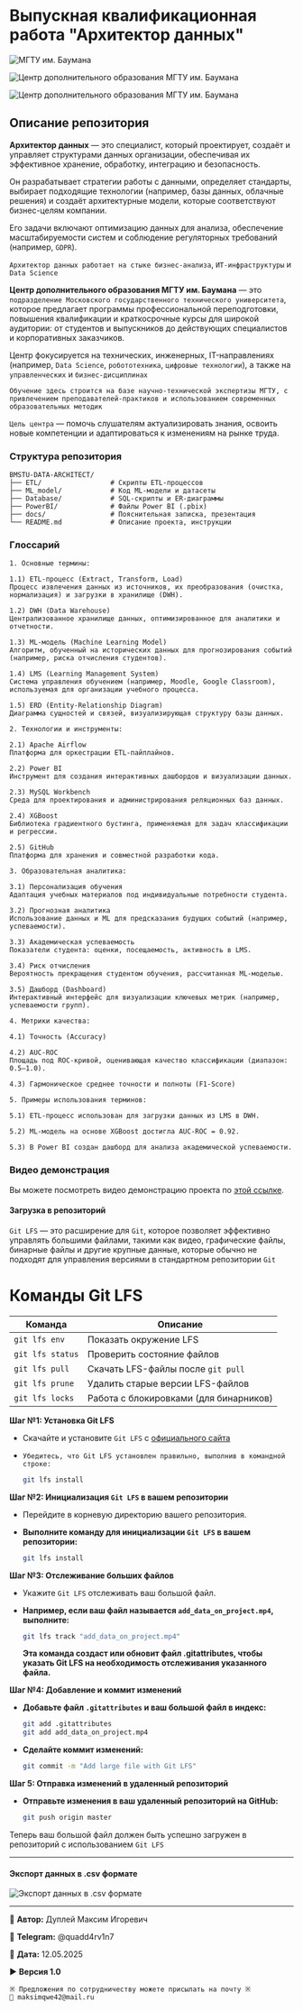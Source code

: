 # Выпускная квалификационная работа "Архитектор данных"

![МГТУ им. Баумана](mgtu-bauman.png)

![Центр дополнительного образования МГТУ им. Баумана](centr_dop_education.png)

![Центр дополнительного образования МГТУ им. Баумана](centr_dop_education_1.png)

## Описание репозитория

**Архитектор данных** — это специалист, который проектирует, создаёт и управляет структурами данных организации, обеспечивая их эффективное хранение, обработку, интеграцию и безопасность.

Он разрабатывает стратегии работы с данными, определяет стандарты, выбирает подходящие технологии (например, базы данных, облачные решения) и создаёт архитектурные модели, которые соответствуют бизнес-целям компании.

Его задачи включают оптимизацию данных для анализа, обеспечение масштабируемости систем и соблюдение регуляторных требований (например, `GDPR`).

`Архитектор данных работает на стыке бизнес-анализа`, `ИТ-инфраструктуры` и `Data Science`

**Центр дополнительного образования МГТУ им. Баумана** — это `подразделение Московского государственного технического университета`, которое предлагает программы профессиональной переподготовки, повышения квалификации и краткосрочные курсы для широкой аудитории: от студентов и выпускников до действующих специалистов и корпоративных заказчиков.

Центр фокусируется на технических, инженерных, IT-направлениях (например, `Data Science`, `робототехника`, `цифровые технологии`), а также на `управленческих` и `бизнес-дисциплинах`

`Обучение здесь строится на базе научно-технической экспертизы МГТУ, с привлечением преподавателей-практиков и использованием современных образовательных методик`

`Цель центра` — помочь слушателям актуализировать знания, освоить новые компетенции и адаптироваться к изменениям на рынке труда.

### Структура репозитория

```textline
BMSTU-DATA-ARCHITECT/  
├── ETL/                 # Скрипты ETL-процессов  
├── ML_model/            # Код ML-модели и датасеты  
├── Database/            # SQL-скрипты и ER-диаграммы  
├── PowerBI/             # Файлы Power BI (.pbix)  
├── docs/                # Пояснительная записка, презентация  
└── README.md            # Описание проекта, инструкции  
```

### Глоссарий

```textline
1. Основные термины:

1.1) ETL-процесс (Extract, Transform, Load)
Процесс извлечения данных из источников, их преобразования (очистка, нормализация) и загрузки в хранилище (DWH).

1.2) DWH (Data Warehouse)
Централизованное хранилище данных, оптимизированное для аналитики и отчетности.

1.3) ML-модель (Machine Learning Model)
Алгоритм, обученный на исторических данных для прогнозирования событий (например, риска отчисления студентов).

1.4) LMS (Learning Management System)
Система управления обучением (например, Moodle, Google Classroom), используемая для организации учебного процесса.

1.5) ERD (Entity-Relationship Diagram)
Диаграмма сущностей и связей, визуализирующая структуру базы данных.

2. Технологии и инструменты:

2.1) Apache Airflow
Платформа для оркестрации ETL-пайплайнов.

2.2) Power BI
Инструмент для создания интерактивных дашбордов и визуализации данных.

2.3) MySQL Workbench
Среда для проектирования и администрирования реляционных баз данных.

2.4) XGBoost
Библиотека градиентного бустинга, применяемая для задач классификации и регрессии.

2.5) GitHub
Платформа для хранения и совместной разработки кода.

3. Образовательная аналитика:

3.1) Персонализация обучения
Адаптация учебных материалов под индивидуальные потребности студента.

3.2) Прогнозная аналитика
Использование данных и ML для предсказания будущих событий (например, успеваемости).

3.3) Академическая успеваемость
Показатели студента: оценки, посещаемость, активность в LMS.

3.4) Риск отчисления
Вероятность прекращения студентом обучения, рассчитанная ML-моделью.

3.5) Дашборд (Dashboard)
Интерактивный интерфейс для визуализации ключевых метрик (например, успеваемости групп).

4. Метрики качества:

4.1) Точность (Accuracy)

4.2) AUC-ROC
Площадь под ROC-кривой, оценивающая качество классификации (диапазон: 0.5–1.0).

4.3) Гармоническое среднее точности и полноты (F1-Score)

5. Примеры использования терминов:

5.1) ETL-процесс использован для загрузки данных из LMS в DWH.

5.2) ML-модель на основе XGBoost достигла AUC-ROC = 0.92.

5.3) В Power BI создан дашборд для анализа академической успеваемости.

```

### Видео демонстрация

Вы можете посмотреть видео демонстрацию проекта по [этой ссылке](https://github.com/QuadDarv1ne/BMSTU-Data-Architect/blob/master/add_data_on_project.mp4).

#### Загрузка в репозиторий

`Git LFS` — это расширение для `Git`, которое позволяет эффективно управлять большими файлами, такими как видео, графические файлы, бинарные файлы и другие крупные данные, которые обычно не подходят для управления версиями в стандартном репозитории `Git`

# Команды Git LFS

| Команда | Описание |
|---------|----------|
| `git lfs env` | Показать окружение LFS |
| `git lfs status` | Проверить состояние файлов |
| `git lfs pull` | Скачать LFS-файлы после `git pull` |
| `git lfs prune` | Удалить старые версии LFS-файлов |
| `git lfs locks` | Работа с блокировками (для бинарников) |

**Шаг №1: Установка Git LFS**

- Скачайте и установите `Git LFS` с [официального сайта](https://git-lfs.com/)
- `Убедитесь, что Git LFS установлен правильно, выполнив в командной строке:`

   ```bash
   git lfs install
   ```

**Шаг №2: Инициализация `Git LFS` в вашем репозитории**

- Перейдите в корневую директорию вашего репозитория.
- **Выполните команду для инициализации `Git LFS` в вашем репозитории:**

   ```bash
   git lfs install
   ```

**Шаг №3: Отслеживание больших файлов**

- Укажите `Git LFS` отслеживать ваш большой файл.
- **Например, если ваш файл называется `add_data_on_project.mp4`, выполните:**

   ```bash
   git lfs track "add_data_on_project.mp4"
   ```

   **Эта команда создаст или обновит файл .gitattributes, чтобы указать Git LFS на необходимость отслеживания указанного файла.**

**Шаг №4: Добавление и коммит изменений**

- **Добавьте файл `.gitattributes` и ваш большой файл в индекс:**

   ```bash
   git add .gitattributes
   git add add_data_on_project.mp4
   ```

- **Сделайте коммит изменений:**

   ```bash
   git commit -m "Add large file with Git LFS"
   ```

**Шаг 5: Отправка изменений в удаленный репозиторий**

- **Отправьте изменения в ваш удаленный репозиторий на GitHub:**

   ```bash
   git push origin master
   ```

Теперь ваш большой файл должен быть успешно загружен в репозиторий с использованием `Git LFS`

---

#### Экспорт данных в .csv формате

![Экспорт данных в .csv формате](csv_export.png)

---

💼 **Автор:** Дуплей Максим Игоревич

📲 **Telegram:** @quadd4rv1n7

📅 **Дата:** 12.05.2025

▶️ **Версия 1.0**

```textline
※ Предложения по сотрудничеству можете присылать на почту ※
📧 maksimqwe42@mail.ru
```
